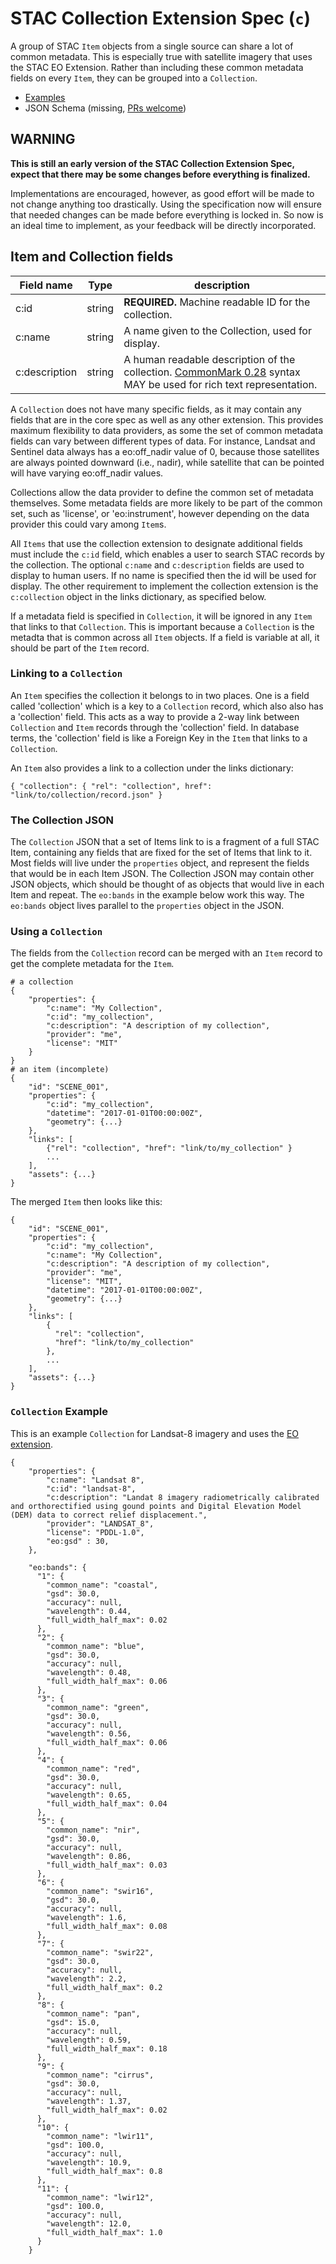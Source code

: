 # STAC Collection Extension Spec (`c`)

A group of STAC `Item` objects from a single source can share a lot of common metadata. This is especially true with satellite imagery that uses the STAC EO Extension. Rather than including these common metadata fields on every `Item`, they can be grouped into a `Collection`.

* [Examples](examples/)
* JSON Schema (missing, [PRs welcome](https://github.com/radiantearth/stac-spec/issues/94))

## WARNING

**This is still an early version of the STAC Collection Extension Spec, expect that there may be some changes before everything is finalized.**

Implementations are encouraged, however, as good effort will be made to not change anything too drastically. Using the specification now will ensure that needed changes can be made before everything is locked in. So now is an ideal time to implement, as your feedback will be directly incorporated. 

## Item and Collection fields

| Field name    | Type   | description                                                  |
| ------------- | ------ | ------------------------------------------------------------ |
| c:id          | string | **REQUIRED.** Machine readable ID for the collection.        |
| c:name        | string | A name given to the Collection, used for display.            |
| c:description | string | A human readable description of the collection. [CommonMark 0.28](http://commonmark.org/) syntax MAY be used for rich text representation. |

A `Collection` does not have many specific fields, as it may contain any fields that are in the core spec as well as any other extension. This provides maximum flexibility to data providers, as some the set of common metadata fields can vary between different types of data. For instance, Landsat and Sentinel data always has a eo:off_nadir value of 0, because those satellites are always pointed downward (i.e., nadir), while satellite that can be pointed will have varying eo:off_nadir values.

Collections allow the data provider to define the common set of metadata themselves. Some metadata fields are more likely to be part of the common set, such as 'license', or 'eo:instrument', however depending on the data provider this could vary among `Item`s.

All `Items` that use the collection extension to designate additional fields must include the `c:id` field,
which enables a user to search STAC records by the collection. The optional `c:name` and `c:description`
fields are used to display to human users. If no name is specified then the id will be used for display. 
The other requirement to implement the collection extension is the `c:collection` object in the links
dictionary, as specified below. 

If a metadata field is specified in `Collection`, it will be ignored in any `Item` that links to that `Collection`. This is important because a `Collection` is the metadta that is common across all `Item` objects. If a field is variable at all, it should be part of the `Item` record.


### Linking to a `Collection`
An `Item` specifies the collection it belongs to in two places. One is a field called 'collection' which is a key to a `Collection` record, which also also has a 'collection' field. This acts as a way to provide a 2-way link between `Collection` and `Item` records through the 'collection' field. In database terms, the 'collection' field is like a Foreign Key in the `Item` that links to a `Collection`. 

An `Item` also provides a link to a collection under the links dictionary:
```
{ "collection": { "rel": "collection", href": "link/to/collection/record.json" }
```

### The Collection JSON

The `Collection` JSON that a set of Items link to is a fragment of a full STAC Item, containing any 
fields that are fixed for the set of Items that link to it. Most fields will live under the `properties`
object, and represent the fields that would be in each Item JSON. The Collection JSON may contain
other JSON objects, which should be thought of as objects that would live in each Item and repeat. The
`eo:bands` in the example below work this way. The `eo:bands` object lives parallel to the `properties` 
object in the JSON.


### Using a `Collection`
The fields from the `Collection` record can be merged with an `Item` record to get the complete metadata for the `Item`.
```
# a collection
{
    "properties": {
        "c:name": "My Collection",
        "c:id": "my_collection",
        "c:description": "A description of my collection",
        "provider": "me",
        "license": "MIT"
    }
}
# an item (incomplete)
{
    "id": "SCENE_001",
    "properties": {
        "c:id": "my_collection",
        "datetime": "2017-01-01T00:00:00Z",
        "geometry": {...}
    },
    "links": [
        {"rel": "collection", "href": "link/to/my_collection" }
        ...
    ],
    "assets": {...}
}
```

The merged `Item` then looks like this:
```
{
    "id": "SCENE_001",
    "properties": {
        "c:id": "my_collection",
        "c:name": "My Collection",
        "c:description": "A description of my collection",
        "provider": "me",
        "license": "MIT",
        "datetime": "2017-01-01T00:00:00Z",
        "geometry": {...}
    },
    "links": [
        {
          "rel": "collection",
          "href": "link/to/my_collection"
        },
        ...
    ],
    "assets": {...}
}
```

### `Collection` Example
This is an example `Collection` for Landsat-8 imagery and uses the [EO extension](stac-eo-spec.md).
```
{
    "properties": {
        "c:name": "Landsat 8",
        "c:id": "landsat-8",
        "c:description": "Landat 8 imagery radiometrically calibrated and orthorectified using gound points and Digital Elevation Model (DEM) data to correct relief displacement.",
        "provider": "LANDSAT_8",
        "license": "PDDL-1.0",
        "eo:gsd" : 30,
    },

    "eo:bands": {
      "1": {
        "common_name": "coastal",
        "gsd": 30.0,
        "accuracy": null,
        "wavelength": 0.44,
        "full_width_half_max": 0.02
      },
      "2": {
        "common_name": "blue",
        "gsd": 30.0,
        "accuracy": null,
        "wavelength": 0.48,
        "full_width_half_max": 0.06
      },
      "3": {
        "common_name": "green",
        "gsd": 30.0,
        "accuracy": null,
        "wavelength": 0.56,
        "full_width_half_max": 0.06
      },
      "4": {
        "common_name": "red",
        "gsd": 30.0,
        "accuracy": null,
        "wavelength": 0.65,
        "full_width_half_max": 0.04
      },
      "5": {
        "common_name": "nir",
        "gsd": 30.0,
        "accuracy": null,
        "wavelength": 0.86,
        "full_width_half_max": 0.03
      },
      "6": {
        "common_name": "swir16",
        "gsd": 30.0,
        "accuracy": null,
        "wavelength": 1.6,
        "full_width_half_max": 0.08
      },
      "7": {
        "common_name": "swir22",
        "gsd": 30.0,
        "accuracy": null,
        "wavelength": 2.2,
        "full_width_half_max": 0.2
      },
      "8": {
        "common_name": "pan",
        "gsd": 15.0,
        "accuracy": null,
        "wavelength": 0.59,
        "full_width_half_max": 0.18
      },
      "9": {
        "common_name": "cirrus",
        "gsd": 30.0,
        "accuracy": null,
        "wavelength": 1.37,
        "full_width_half_max": 0.02
      },
      "10": {
        "common_name": "lwir11",
        "gsd": 100.0,
        "accuracy": null,
        "wavelength": 10.9,
        "full_width_half_max": 0.8
      },
      "11": {
        "common_name": "lwir12",
        "gsd": 100.0,
        "accuracy": null,
        "wavelength": 12.0,
        "full_width_half_max": 1.0
      }
    }
```
